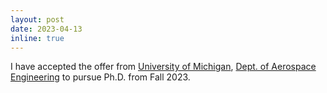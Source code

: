 ```yaml
---
layout: post
date: 2023-04-13
inline: true
---
```


I have accepted the offer from [University of Michigan](https://umich.edu/), [Dept. of Aerospace Engineering](https://aero.engin.umich.edu/) to pursue Ph.D. from Fall 2023. 